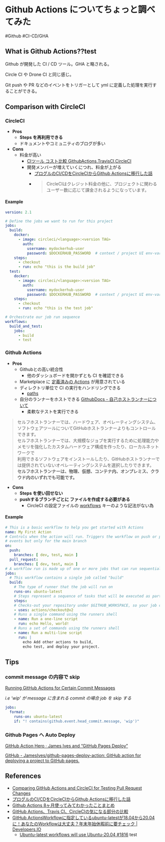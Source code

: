 # Github Actions についてちょっと調べてみた

#Github #CI-CD/GHA

## What is Github Actions??test

Github が開発した CI / CD ツール。GHA と略される。

Circle CI や Drone CI と同じ感じ。

Git push や PR などのイベントをトリガーとして yml に定義した処理を実行することができる。

## Comparison with CircleCI

### CircleCI

* **Pros**
	* **Steps を再利用できる**
	* ドキュメントやコミュニティのブログが多い
* **Cons**
	* 料金が高い
		* [CIツール コスト比較 GithubActions,TravisCI,CircleCI](https://chariosan.com/2020/07/19/comparison_ci_tool_cost/#GithubActions)
		* 開発メンバーが増えていくにつれ、料金が上がる
			* [プログルのCI/CDをCircleCIからGithub Actionsに移行した話](https://techblog.code.or.jp/entry/2020/04/14/183000)
			* > CircleCIはクレジット料金の他に、プロジェクトに関わるユーザー数に応じて課金されるようになっています。 

#### Example

```yaml
version: 2.1

# Define the jobs we want to run for this project
jobs:
  build:
    docker:
      - image: circleci/<language>:<version TAG>
        auth:
          username: mydockerhub-user
          password: $DOCKERHUB_PASSWORD  # context / project UI env-var reference
    steps:
      - checkout
      - run: echo "this is the build job"
  test:
    docker:
      - image: circleci/<language>:<version TAG>
        auth:
          username: mydockerhub-user
          password: $DOCKERHUB_PASSWORD  # context / project UI env-var reference
    steps:
      - checkout
      - run: echo "this is the test job"

# Orchestrate our job run sequence
workflows:
  build_and_test:
    jobs:
      - build
      - test
```

### Github Actions

* **Pros**
	* Githubとの高い統合性
		* 他のダッシュボードを開かずとも CI を確認できる
	* Marketplace に [定義済みの Actions](https://github.com/marketplace?type=actions) が用意されている
	* ディレクトリ単位で CI の実行をハンドリングできる
		* [paths](https://docs.github.com/ja/free-pro-team@latest/actions/reference/workflow-syntax-for-github-actions#onpushpull_requestpaths)
	* 自分のランナーをホストできる [GithubDocs - 自己ホストランナーについて](https://docs.github.com/ja/free-pro-team@latest/actions/hosting-your-own-runners)
		* 柔軟なテストを実行できる
> セルフホストランナーでは、ハードウェア、オペレーティングシステム、ソフトウェアツールについてGitHubホストランナーよりもコントロールできます。  
> セルフホストランナーでは、大規模なジョブを実行するために処理能力やメモリを強化したカスタムハードウェア構成を作ったり、ローカルネットワークで  
> 利用できるソフトウェアをインストールしたり、GitHubホストランナーでは提供されていないオペレーティングシステムを選択したりできます。  
> **セルフホストランナーは、物理、仮想、コンテナ内、オンプレミス、クラウド内のいずれでも可能です。**  

* **Cons**
	* **Steps を使い回せない**
	* **pushするブランチごとに  ファイルを作成する必要がある**
		* CircleCI の設定ファイルの [workflows](https://circleci.com/docs/ja/2.0/configuration-reference/#workflows) キーのような記法がない為

#### Example

```yaml
# This is a basic workflow to help you get started with Actions
name: My First Action
# Controls when the action will run. Triggers the workflow on push or pull request
# events but only for the main branch
on:
  push:
    branches: [ dev, test, main ]
  pull_request:
    branches: [ dev, test, main ]
# A workflow run is made up of one or more jobs that can run sequentially or in parallel
jobs:
  # This workflow contains a single job called "build"
  build:
    # The type of runner that the job will run on
    runs-on: ubuntu-latest
    # Steps represent a sequence of tasks that will be executed as part of the job
    steps:
    # Checks-out your repository under $GITHUB_WORKSPACE, so your job can access it
    - uses: actions/checkout@v2
    # Runs a single command using the runners shell
    - name: Run a one-line script
      run: echo Hello, world!
    # Runs a set of commands using the runners shell
    - name: Run a multi-line script
      run: |
        echo Add other actions to build,
        echo test, and deploy your project.
```

## Tips

### commit message の内容で skip

[Running GitHub Actions for Certain Commit Messages](https://ryangjchandler.co.uk/articles/running-github-actions-for-certain-commit-messages)

_i.e ‘wip’ が message に含まれる commit の場合 job を skip する_

```yaml
jobs:
  format:
    runs-on: ubuntu-latest
    if: "! contains(github.event.head_commit.message, 'wip')"
```

### Github Pages へ Auto Deploy

[GitHub Action Hero · James Ives and “GitHub Pages Deploy”](https://github.blog/2020-09-25-github-action-hero-james-ives-and-github-pages-deploy/)

[GitHub - JamesIves/github-pages-deploy-action: GitHub action for deploying a project to GitHub pages.](https://github.com/JamesIves/github-pages-deploy-action)

## References

* [Comparing GitHub Actions and CircleCI for Testing Pull Request Changes](https://blogs.vmware.com/opensource/2020/04/02/ci-tests-tools/)
* [プログルのCI/CDをCircleCIからGithub Actionsに移行した話](https://techblog.code.or.jp/entry/2020/04/14/183000)
* [Github Actions 8ヶ月使ってみてわかったことまとめ](https://qiita.com/bigwheel/items/2ab7deb237122db2fb8d)
* [GitHub Actions、Travis CI、CircleCIの気になる部分の比較](https://qiita.com/reireias/items/04b167fed442bca05de1)
* [GitHub ActionsWorkflowに指定しているubuntu-latestが18.04から20.04に！あなたのWorkflowは大丈夫？年末年始休暇前に要チェック | Developers.IO](https://dev.classmethod.jp/articles/check-runs-on-params-on-workflow/)
	* [Ubuntu-latest workflows will use Ubuntu-20.04 #1816](https://github.com/actions/virtual-environments/issues/1816)
    test
